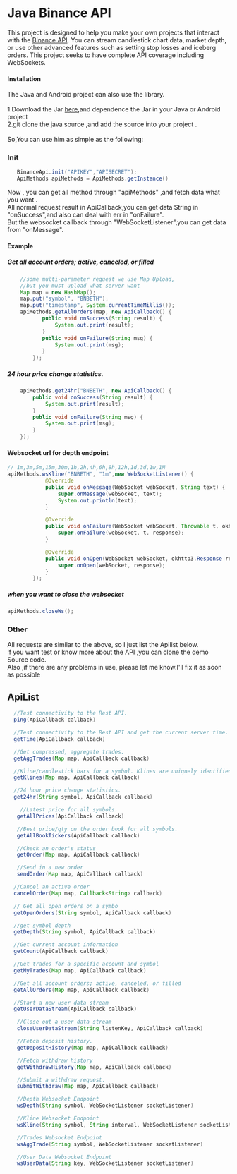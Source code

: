# Java Binance API
This project is designed to help you make your own projects that interact with the [Binance API](https://www.binance.com/restapipub.html). You can stream candlestick chart data, market depth, or use other advanced features such as setting stop losses and iceberg orders. This project seeks to have complete API coverage including WebSockets.

#### Installation 
  The Java and Android project can also use the library.<br/>
  <br/>1.Download the Jar [here](https://github.com/HUEE/java-binance-api/blob/master/binanceApi.jar),and dependence the Jar in your Java or Android project<br/>
  2.git clone the java source ,and add the source into your project .
  <br/><br/>So,You can use him as simple as the following:<br/>
### Init
```java
   BinanceApi.init("APIKEY","APISECRET");
   ApiMethods apiMethods = ApiMethods.getInstance()
``` 
   Now , you can get all method through "apiMethods" ,and fetch data what you want .<br/>
   All normal request result in ApiCallback,you can get data String in "onSuccess",and also can deal with err in "onFailure".
   <br/>But the websocket callback through "WebSocketListener",you can get data from "onMessage".
   
#### Example

##### Get all account orders; active, canceled, or filled
```java
    //some multi-parameter request we use Map Upload,
    //but you must upload what server want
    Map map = new HashMap();
    map.put("symbol", "BNBETH");
    map.put("timestamp", System.currentTimeMillis());
    apiMethods.getAllOrders(map, new ApiCallback() {
           public void onSuccess(String result) {
               System.out.print(result);
           }
           public void onFailure(String msg) {
               System.out.print(msg);
           }
        });
```    
                                                                      
##### 24 hour price change statistics. 
 ```java
     apiMethods.get24hr("BNBETH", new ApiCallback() {
         public void onSuccess(String result) {
             System.out.print(result);
         }
         public void onFailure(String msg) {
             System.out.print(msg);
         }
     });
 ```
 ####  Websocket url for depth endpoint
 ```java
 // 1m,3m,5m,15m,30m,1h,2h,4h,6h,8h,12h,1d,3d,1w,1M
 apiMethods.wsKline("BNBETH", "1m",new WebSocketListener() {
             @Override
             public void onMessage(WebSocket webSocket, String text) {
                 super.onMessage(webSocket, text);
                 System.out.println(text);
             }
 
             @Override
             public void onFailure(WebSocket webSocket, Throwable t, okhttp3.Response response) {
                 super.onFailure(webSocket, t, response);
             }
 
             @Override
             public void onOpen(WebSocket webSocket, okhttp3.Response response) {
                 super.onOpen(webSocket, response);
             }
         });
  ```
  ##### when you want to close the websocket 
 ```java
 apiMethods.closeWs();
 ```
 
 ### Other
All requests are similar to the above, so I just list the Apilist below.<br/>
if you want  test or know more about the API ,you can clone the demo Source code.<br/>
Also ,if there are any problems in use, please let me know.I'll fix it as soon as possible

 ## ApiList
  ```java
    //Test connectivity to the Rest API.
    ping(ApiCallback callback)
  ```
  ```java
    //Test connectivity to the Rest API and get the current server time.
    getTime(ApiCallback callback)
  ```
  ```java
    //Get compressed, aggregate trades.
    getAggTrades(Map map, ApiCallback callback)
  ```
  ```java
    //Kline/candlestick bars for a symbol. Klines are uniquely identified by their open time.
    getKlines(Map map, ApiCallback callback)
  ```
  ```java
    //24 hour price change statistics.
    get24hr(String symbol, ApiCallback callback)
  ```
  ```java
      //Latest price for all symbols.
     getAllPrices(ApiCallback callback)
  ```
  ```java
     //Best price/qty on the order book for all symbols.
     getAllBookTickers(ApiCallback callback)
  ```
  ```java
     //Check an order's status
     getOrder(Map map, ApiCallback callback)
  ```
  ```java
     //Send in a new order
     sendOrder(Map map, ApiCallback callback)
  ```
  ```java
    //Cancel an active order
    cancelOrder(Map map, Callback<String> callback)
  ```
  ```java
    // Get all open orders on a symbo 
    getOpenOrders(String symbol, ApiCallback callback)
  ```
  ```java
    //get symbol depth 
    getDepth(String symbol, ApiCallback callback)
  ```
  ```java
    //Get current account information
    getCount(ApiCallback callback)
  ```
  ```java
    //Get trades for a specific account and symbol
    getMyTrades(Map map, ApiCallback callback)
  ```
  ```java
    //Get all account orders; active, canceled, or filled
    getAllOrders(Map map, ApiCallback callback)
  ```
  ```java
    //Start a new user data stream
    getUserDataStream(ApiCallback callback)
 ```
 ```java
    //Close out a user data stream
    closeUserDataStream(String listenKey, ApiCallback callback)
 ```
 ```java
    //Fetch deposit history.
    getDepositHistory(Map map, ApiCallback callback)
 ```
 ```java
    //Fetch withdraw history
    getWithdrawHistory(Map map, ApiCallback callback)
 ```
 ```java
    //Submit a withdraw request.
    submitWithdraw(Map map, ApiCallback callback)
 ```
 ```java
    //Depth Websocket Endpoint
    wsDepth(String symbol, WebSocketListener socketListener)
 ```
 ```java
    //Kline Websocket Endpoint
    wsKline(String symbol, String interval, WebSocketListener socketListener) 
 ```
 ```java
    //Trades Websocket Endpoint
    wsAggTrade(String symbol, WebSocketListener socketListener)
 ```
 ```java
    //User Data Websocket Endpoint
    wsUserData(String key, WebSocketListener socketListener)
 ```
    

  
  
 
